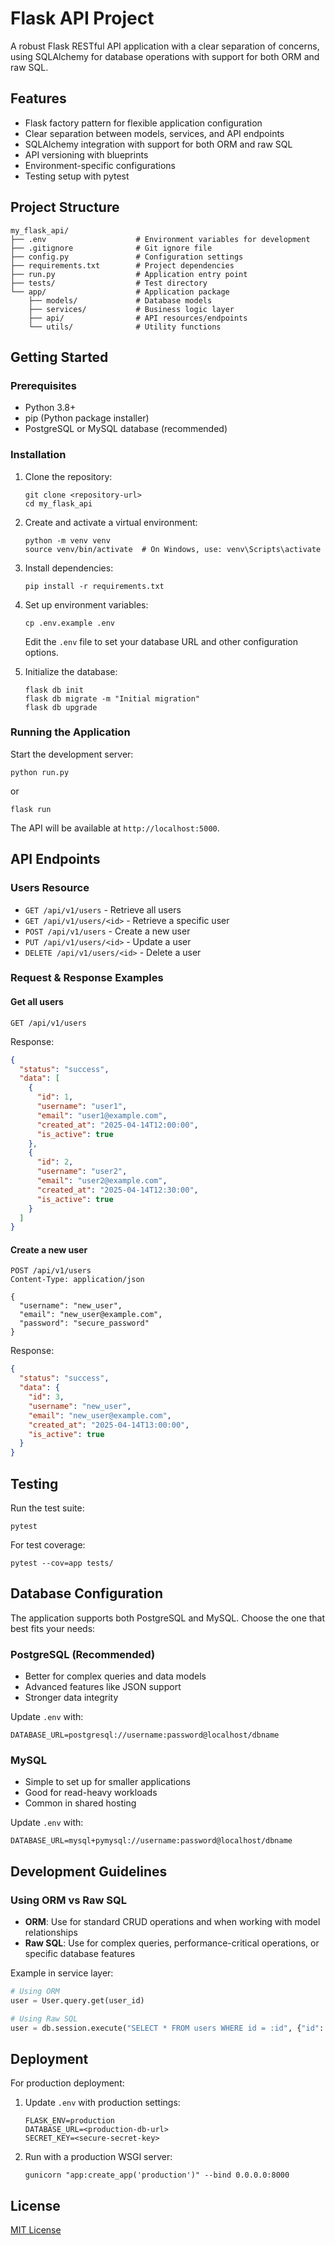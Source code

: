 # Flask API Project

A robust Flask RESTful API application with a clear separation of concerns, using SQLAlchemy for database operations with support for both ORM and raw SQL.

## Features

- Flask factory pattern for flexible application configuration
- Clear separation between models, services, and API endpoints
- SQLAlchemy integration with support for both ORM and raw SQL
- API versioning with blueprints
- Environment-specific configurations
- Testing setup with pytest

## Project Structure

```
my_flask_api/
├── .env                    # Environment variables for development
├── .gitignore              # Git ignore file
├── config.py               # Configuration settings
├── requirements.txt        # Project dependencies
├── run.py                  # Application entry point
├── tests/                  # Test directory
└── app/                    # Application package
    ├── models/             # Database models
    ├── services/           # Business logic layer
    ├── api/                # API resources/endpoints
    └── utils/              # Utility functions
```

## Getting Started

### Prerequisites

- Python 3.8+
- pip (Python package installer)
- PostgreSQL or MySQL database (recommended)

### Installation

1. Clone the repository:
   ```
   git clone <repository-url>
   cd my_flask_api
   ```

2. Create and activate a virtual environment:
   ```
   python -m venv venv
   source venv/bin/activate  # On Windows, use: venv\Scripts\activate
   ```

3. Install dependencies:
   ```
   pip install -r requirements.txt
   ```

4. Set up environment variables:
   ```
   cp .env.example .env
   ```
   Edit the `.env` file to set your database URL and other configuration options.

5. Initialize the database:
   ```
   flask db init
   flask db migrate -m "Initial migration"
   flask db upgrade
   ```

### Running the Application

Start the development server:
```
python run.py
```
or
```
flask run
```

The API will be available at `http://localhost:5000`.

## API Endpoints

### Users Resource

- `GET /api/v1/users` - Retrieve all users
- `GET /api/v1/users/<id>` - Retrieve a specific user
- `POST /api/v1/users` - Create a new user
- `PUT /api/v1/users/<id>` - Update a user
- `DELETE /api/v1/users/<id>` - Delete a user

### Request & Response Examples

#### Get all users

```
GET /api/v1/users
```

Response:
```json
{
  "status": "success",
  "data": [
    {
      "id": 1,
      "username": "user1",
      "email": "user1@example.com",
      "created_at": "2025-04-14T12:00:00",
      "is_active": true
    },
    {
      "id": 2,
      "username": "user2",
      "email": "user2@example.com",
      "created_at": "2025-04-14T12:30:00",
      "is_active": true
    }
  ]
}
```

#### Create a new user

```
POST /api/v1/users
Content-Type: application/json

{
  "username": "new_user",
  "email": "new_user@example.com",
  "password": "secure_password"
}
```

Response:
```json
{
  "status": "success",
  "data": {
    "id": 3,
    "username": "new_user",
    "email": "new_user@example.com",
    "created_at": "2025-04-14T13:00:00",
    "is_active": true
  }
}
```

## Testing

Run the test suite:
```
pytest
```

For test coverage:
```
pytest --cov=app tests/
```

## Database Configuration

The application supports both PostgreSQL and MySQL. Choose the one that best fits your needs:

### PostgreSQL (Recommended)
- Better for complex queries and data models
- Advanced features like JSON support
- Stronger data integrity

Update `.env` with:
```
DATABASE_URL=postgresql://username:password@localhost/dbname
```

### MySQL
- Simple to set up for smaller applications
- Good for read-heavy workloads
- Common in shared hosting

Update `.env` with:
```
DATABASE_URL=mysql+pymysql://username:password@localhost/dbname
```

## Development Guidelines

### Using ORM vs Raw SQL

- **ORM**: Use for standard CRUD operations and when working with model relationships
- **Raw SQL**: Use for complex queries, performance-critical operations, or specific database features

Example in service layer:
```python
# Using ORM
user = User.query.get(user_id)

# Using Raw SQL
user = db.session.execute("SELECT * FROM users WHERE id = :id", {"id": user_id}).fetchone()
```

## Deployment

For production deployment:

1. Update `.env` with production settings:
   ```
   FLASK_ENV=production
   DATABASE_URL=<production-db-url>
   SECRET_KEY=<secure-secret-key>
   ```

2. Run with a production WSGI server:
   ```
   gunicorn "app:create_app('production')" --bind 0.0.0.0:8000
   ```

## License

[MIT License](LICENSE)